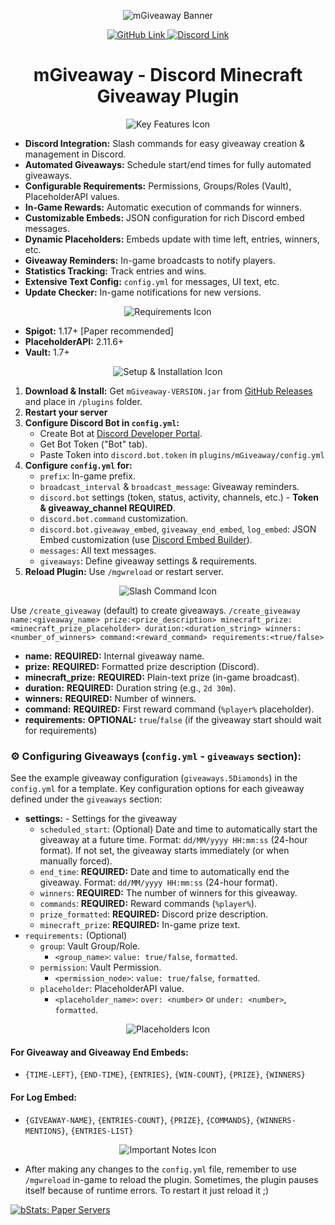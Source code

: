 <p align="center">
  <img src="https://media.discordapp.net/attachments/1340978735326953495/1341122245392597052/banerkolka.png?ex=67b4d8ec&is=67b3876c&hm=28e641bfa7acbeb11b7fc6ed1728ef902522d1c3052f2b2a67d417f9ec0430dc&=&format=webp&quality=lossless" alt="mGiveaway Banner"/>
</p>

<p align="center">
  <a href="https://github.com/m-surowiec/mGiveaway">
    <img src="https://media.discordapp.net/attachments/1340978735326953495/1341127089289433118/2.png?ex=67b4dd6f&is=67b38bef&hm=fc66979c45e40a8a85733405921a22768f64c43119f8059a21e9ce59283d71b7&=&format=webp&quality=lossless" alt="GitHub Link"/>
  </a>
  <a href="https://discord.gg/MtFgx2jnYE">
    <img src="https://media.discordapp.net/attachments/1340978735326953495/1341127088979185734/1.png?ex=67b4dd6e&is=67b38bee&hm=93ce2e7acabb55cc7385ac377da168ae2d6af3dafb2673e52965086ed14452a8&=&format=webp&quality=lossless" alt="Discord Link"/>
  </a>
</p>

<h1 align="center">mGiveaway - Discord Minecraft Giveaway Plugin</h1>

<p align="center">
  <img src="https://media.discordapp.net/attachments/1339307861536276663/1341123337107275848/key.png?ex=67b4d9f0&is=67b38870&hm=6c8745f955060957a6cae0b0a235793cae4464fa83481b9baac479dfb2f1ba98&=&format=webp&quality=lossless" alt="Key Features Icon"/>
</p>

*   **Discord Integration:** Slash commands for easy giveaway creation & management in Discord.
*   **Automated Giveaways:** Schedule start/end times for fully automated giveaways.
*   **Configurable Requirements:** Permissions, Groups/Roles (Vault), PlaceholderAPI values.
*   **In-Game Rewards:** Automatic execution of commands for winners.
*   **Customizable Embeds:** JSON configuration for rich Discord embed messages.
*   **Dynamic Placeholders:** Embeds update with time left, entries, winners, etc.
*   **Giveaway Reminders:** In-game broadcasts to notify players.
*   **Statistics Tracking:** Track entries and wins.
*   **Extensive Text Config:**  `config.yml` for messages, UI text, etc.
*   **Update Checker:** In-game notifications for new versions.


<p align="center">
  <img src="https://media.discordapp.net/attachments/1339307861536276663/1341123337593552987/req.png?ex=67b4d9f0&is=67b38870&hm=a34a5ca0e9344b7e283083eec5754dbdcce0d75da5a922356b900558f384463a&=&format=webp&quality=lossless" alt="Requirements Icon"/>
</p>

*   **Spigot:** 1.17+ [Paper recommended]
*   **PlaceholderAPI:** 2.11.6+
*   **Vault:** 1.7+


<p align="center">
  <img src="https://media.discordapp.net/attachments/1339307861536276663/1341123336398438450/setup.png?ex=67b4d9f0&is=67b38870&hm=c37d8155b060e2b2cb8a0198a2797e453c1b49910b3ed70ab683111428d3eb8f&=&format=webp&quality=lossless" alt="Setup & Installation Icon"/>
</p>

1.  **Download & Install:** Get `mGiveaway-VERSION.jar` from [GitHub Releases](https://github.com/m-surowiec/mGiveaway/releases/latest) and place in `/plugins` folder.
2.  **Restart your server**
3.  **Configure Discord Bot in `config.yml`:**
    *   Create Bot at [Discord Developer Portal](https://discord.com/developers/applications).
    *   Get Bot Token ("Bot" tab).
    *   Paste Token into `discord.bot.token` in `plugins/mGiveaway/config.yml`
4.  **Configure `config.yml` for:**
    *   `prefix`: In-game prefix.
    *   `broadcast_interval` & `broadcast_message`: Giveaway reminders.
    *   `discord.bot` settings (token, status, activity, channels, etc.) - **Token & giveaway_channel REQUIRED**.
    *   `discord.bot.command` customization.
    *   `discord.bot.giveaway_embed`, `giveaway_end_embed`, `log_embed`: JSON Embed customization (use [Discord Embed Builder](https://glitchii.github.io/embedbuilder/)).
    *   `messages`: All text messages.
    *   `giveaways`: Define giveaway settings & requirements.
5.  **Reload Plugin:** Use `/mgwreload` or restart server.

<p align="center">
  <img src="https://media.discordapp.net/attachments/1339307861536276663/1341123335945326592/cmd.png?ex=67b4d9f0&is=67b38870&hm=abcc5890d29aea1eff1836efd434c5d4de42fdb83cbdaaf98ceb66461bdc5ff0&=&format=webp&quality=lossless" alt="Slash Command Icon"/>
</p>

Use `/create_giveaway` (default) to create giveaways. 
```/create_giveaway name:<giveaway_name> prize:<prize_description> minecraft_prize:<minecraft_prize_placeholder> duration:<duration_string> winners:<number_of_winners> command:<reward_command> requirements:<true/false>```

*   **name:** **REQUIRED:** Internal giveaway name.
*   **prize:** **REQUIRED:** Formatted prize description (Discord).
*   **minecraft_prize:** **REQUIRED:** Plain-text prize (in-game broadcast).
*   **duration:** **REQUIRED:** Duration string (e.g., `2d 30m`).
*   **winners:** **REQUIRED:** Number of winners.
*   **command:** **REQUIRED:** First reward command (`%player%` placeholder).
*   **requirements:** **OPTIONAL:** `true`/`false` (if the giveaway start should wait for requirements)


### ⚙️ Configuring Giveaways (`config.yml` - `giveaways` section):

See the example giveaway configuration (`giveaways.5Diamonds`) in the `config.yml` for a template. Key configuration options for each giveaway defined under the `giveaways` section:

*   **settings:** - Settings for the giveaway
    *   `scheduled_start`: (Optional) Date and time to automatically start the giveaway at a future time. Format: `dd/MM/yyyy HH:mm:ss` (24-hour format). If not set, the giveaway starts immediately (or when manually forced).
    *   `end_time`: **REQUIRED:** Date and time to automatically end the giveaway. Format: `dd/MM/yyyy HH:mm:ss` (24-hour format).
    *   `winners`: **REQUIRED:** The number of winners for this giveaway.
    *   `commands`: **REQUIRED:** Reward commands (`%player%`).
    *   `prize_formatted`: **REQUIRED:** Discord prize description.
    *   `minecraft_prize`: **REQUIRED:** In-game prize text.
*   `requirements:` (Optional)
    *   `group`: Vault Group/Role.
        *   `<group_name>`: `value: true/false`, `formatted`.
    *   `permission`: Vault Permission.
        *   `<permission_node>`: `value: true/false`, `formatted`.
    *   `placeholder`: PlaceholderAPI value.
        *   `<placeholder_name>`: `over: <number>` or `under: <number>`, `formatted`.

<p align="center">
  <img src="https://media.discordapp.net/attachments/1339307861536276663/1341123337316864033/place.png?ex=67b4d9f0&is=67b38870&hm=8a00c188e29b9c8c4b831c4be9876b8477dbc35fad8198ba0173f7857ea0fec9&=&format=webp&quality=lossless" alt="Placeholders Icon"/>
</p>

#### For Giveaway and Giveaway End Embeds:
*   `{TIME-LEFT}`, `{END-TIME}`, `{ENTRIES}`, `{WIN-COUNT}`,
    `{PRIZE}`, `{WINNERS}`

#### For Log Embed:
*   `{GIVEAWAY-NAME}`, `{ENTRIES-COUNT}`, `{PRIZE}`, `{COMMANDS}`,
    `{WINNERS-MENTIONS}`, `{ENTRIES-LIST}`


<p align="center">
  <img src="https://media.discordapp.net/attachments/1339307861536276663/1341123336867938437/info.png?ex=67b4d9f0&is=67b38870&hm=46493436d8eadc6695e7b10c9ce6e24494be56b6b4af25f8a9111761ec22e9c8&=&format=webp&quality=lossless" alt="Important Notes Icon"/>
</p>

*   After making any changes to the `config.yml` file, remember to use `/mgwreload` in-game to reload the plugin.
    Sometimes, the plugin pauses itself because of runtime errors. To restart it just reload it ;)


[![bStats: Paper Servers](https://bstats.org/signatures/bukkit/mGiveaway.svg)](https://bstats.org/plugin/bukkit/mGiveaway/24362)
